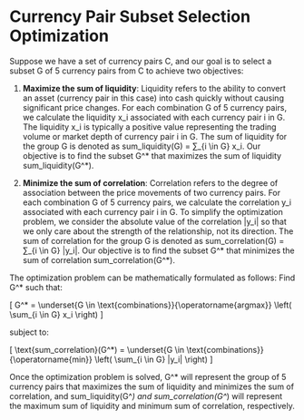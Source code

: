 # Currency Pair Subset Selection Optimization

Suppose we have a set of currency pairs C, and our goal is to select a subset G of 5 currency pairs from C to achieve two objectives:

1. **Maximize the sum of liquidity**: Liquidity refers to the ability to convert an asset (currency pair in this case) into cash quickly without causing significant price changes. For each combination G of 5 currency pairs, we calculate the liquidity x_i associated with each currency pair i in G. The liquidity x_i is typically a positive value representing the trading volume or market depth of currency pair i in G. The sum of liquidity for the group G is denoted as sum_liquidity(G) = ∑_{i \in G} x_i. Our objective is to find the subset G^* that maximizes the sum of liquidity sum_liquidity(G^*).

2. **Minimize the sum of correlation**: Correlation refers to the degree of association between the price movements of two currency pairs. For each combination G of 5 currency pairs, we calculate the correlation y_i associated with each currency pair i in G. To simplify the optimization problem, we consider the absolute value of the correlation |y_i| so that we only care about the strength of the relationship, not its direction. The sum of correlation for the group G is denoted as sum_correlation(G) = ∑_{i \in G} |y_i|. Our objective is to find the subset G^* that minimizes the sum of correlation sum_correlation(G^*).

The optimization problem can be mathematically formulated as follows:
Find G^* such that:

\[ G^* = \underset{G \in \text{combinations}}{\operatorname{argmax}} \left( \sum_{i \in G} x_i \right) \]

subject to:

\[ \text{sum_correlation}(G^*) = \underset{G \in \text{combinations}}{\operatorname{min}} \left( \sum_{i \in G} |y_i| \right) \]

Once the optimization problem is solved, G^* will represent the group of 5 currency pairs that maximizes the sum of liquidity and minimizes the sum of correlation, and sum_liquidity(G^*) and sum_correlation(G^*) will represent the maximum sum of liquidity and minimum sum of correlation, respectively.

